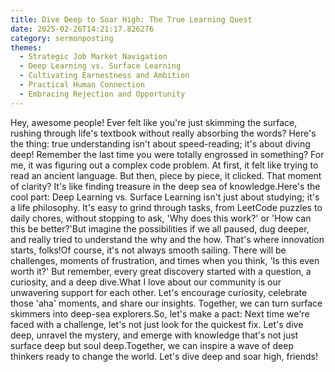 ```yaml
---
title: Dive Deep to Soar High: The True Learning Quest
date: 2025-02-26T14:21:17.826276
category: sermonposting
themes:
  - Strategic Job Market Navigation
  - Deep Learning vs. Surface Learning
  - Cultivating Earnestness and Ambition
  - Practical Human Connection
  - Embracing Rejection and Opportunity
---
```

Hey, awesome people! Ever felt like you're just skimming the surface, rushing through life's textbook without really absorbing the words? Here's the thing: true understanding isn't about speed-reading; it's about diving deep! Remember the last time you were totally engrossed in something? For me, it was figuring out a complex code problem. At first, it felt like trying to read an ancient language. But then, piece by piece, it clicked. That moment of clarity? It's like finding treasure in the deep sea of knowledge.Here's the cool part: Deep Learning vs. Surface Learning isn't just about studying; it's a life philosophy.  It's easy to grind through tasks, from LeetCode puzzles to daily chores, without stopping to ask, 'Why does this work?' or 'How can this be better?'But imagine the possibilities if we all paused, dug deeper, and really tried to understand the why and the how. That's where innovation starts, folks!Of course, it's not always smooth sailing. There will be challenges, moments of frustration, and times when you think, 'Is this even worth it?' But remember, every great discovery started with a question, a curiosity, and a deep dive.What I love about our community is our unwavering support for each other. Let's encourage curiosity, celebrate those 'aha' moments, and share our insights. Together, we can turn surface skimmers into deep-sea explorers.So, let's make a pact: Next time we're faced with a challenge, let's not just look for the quickest fix. Let's dive deep, unravel the mystery, and emerge with knowledge that's not just surface deep but soul deep.Together, we can inspire a wave of deep thinkers ready to change the world. Let's dive deep and soar high, friends!